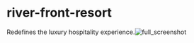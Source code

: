 # river-front-resort
Redefines the luxury hospitality experience.![full_screenshot](https://github.com/kujwal710329/river-front-resort/assets/66902881/698a5b49-a66d-474a-959d-30edb254bcbc)
